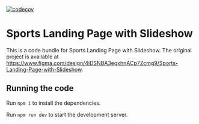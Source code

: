   [![codecov](https://codecov.io/gh/LanceSports/LanceSports/branch/main/graph/badge.svg)](https://codecov.io/gh/LanceSports/LanceSports/)
  # Sports Landing Page with Slideshow

  This is a code bundle for Sports Landing Page with Slideshow. The original project is available at https://www.figma.com/design/4iDSNBA3egxhnACp7Zcmg9/Sports-Landing-Page-with-Slideshow.

  ## Running the code

  Run `npm i` to install the dependencies.

  Run `npm run dev` to start the development server.
  
